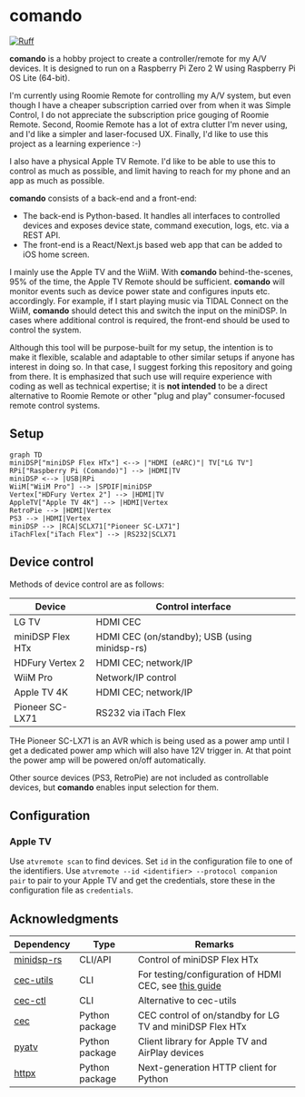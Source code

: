 # comando

[![Ruff](https://img.shields.io/endpoint?url=https://raw.githubusercontent.com/astral-sh/ruff/main/assets/badge/v2.json)](https://github.com/astral-sh/ruff)

**comando** is a hobby project to create a controller/remote for my A/V devices. It is designed to run on a Raspberry Pi Zero 2 W using Raspberry Pi OS Lite (64-bit).

I'm currently using Roomie Remote for controlling my A/V system, but even though I have a cheaper subscription carried over from when it was Simple Control, I do not appreciate the subscription price gouging of Roomie Remote. Second, Roomie Remote has a lot of extra clutter I'm never using, and I'd like a simpler and laser-focused UX. Finally, I'd like to use this project as a learning experience :-)

I also have a physical Apple TV Remote. I'd like to be able to use this to control as much as possible, and limit having to reach for my phone and an app as much as possible.

**comando** consists of a back-end and a front-end:

- The back-end is Python-based. It handles all interfaces to controlled devices and exposes device state, command execution, logs, etc. via a REST API.
- The front-end is a React/Next.js based web app that can be added to iOS home screen.

I mainly use the Apple TV and the WiiM. With **comando** behind-the-scenes, 95% of the time, the Apple TV Remote should be sufficient. **comando** will monitor events such as device power state and configures inputs etc. accordingly. For example, if I start playing music via TIDAL Connect on the WiiM, **comando** should detect this and switch the input on the miniDSP. In cases where additional control is required, the front-end should be used to control the system.

Although this tool will be purpose-built for my setup, the intention is to make it flexible, scalable and adaptable to other similar setups if anyone has interest in doing so. In that case, I suggest forking this repository and going from there. It is emphasized that such use will require experience with coding as well as technical expertise; it is __not intended__ to be a direct alternative to Roomie Remote or other "plug and play" consumer-focused remote control systems.

## Setup

```mermaid
graph TD
miniDSP["miniDSP Flex HTx"] <--> |"HDMI (eARC)"| TV["LG TV"]
RPi["Raspberry Pi (Comando)"] --> |HDMI|TV
miniDSP <--> |USB|RPi
WiiM["WiiM Pro"] --> |SPDIF|miniDSP
Vertex["HDFury Vertex 2"] --> |HDMI|TV
AppleTV["Apple TV 4K"] --> |HDMI|Vertex
RetroPie --> |HDMI|Vertex
PS3 --> |HDMI|Vertex
miniDSP --> |RCA|SCLX71["Pioneer SC-LX71"]
iTachFlex["iTach Flex"] --> |RS232|SCLX71
```

## Device control

Methods of device control are as follows:

| Device | Control interface |
| ------ | ----------------- |
| LG TV  | HDMI CEC |
| miniDSP Flex HTx | HDMI CEC (on/standby); USB (using minidsp-rs) |
| HDFury Vertex 2 | HDMI CEC; network/IP |
| WiiM Pro | Network/IP control |
| Apple TV 4K | HDMI CEC; network/IP |
| Pioneer SC-LX71 | RS232 via iTach Flex |

THe Pioneer SC-LX71 is an AVR which is being used as a power amp until I get a dedicated power amp which will also have 12V trigger in. At that point the power amp will be powered on/off automatically.

Other source devices (PS3, RetroPie) are not included as controllable devices, but **comando** enables input selection for them.

## Configuration

### Apple TV

Use `atvremote scan` to find devices. Set `id` in the configuration file to one of the identifiers. Use `atvremote --id <identifier> --protocol companion pair` to pair to your Apple TV and get the credentials, store these in the configuration file as `credentials`.

## Acknowledgments

| Dependency | Type | Remarks |
| ---------- | ---- | ------- |
| [minidsp-rs](https://github.com/mrene/minidsp-rs) | CLI/API | Control of miniDSP Flex HTx |
| [cec-utils](https://manpages.debian.org/testing/cec-utils/cec-client.1.en.html) | CLI | For testing/configuration of HDMI CEC, see [this guide](https://pimylifeup.com/raspberrypi-hdmi-cec/) |
| [cec-ctl](https://manpages.debian.org/bookworm/v4l-utils/cec-ctl.1.en.html#help~21) | CLI | Alternative to cec-utils |
| [cec](https://github.com/trainman419/python-cec) | Python package | CEC control of on/standby for LG TV and miniDSP Flex HTx |
| [pyatv](https://pyatv.dev/) | Python package | Client library for Apple TV and AirPlay devices |
| [httpx](https://www.python-httpx.org/) | Python package | Next-generation HTTP client for Python |
